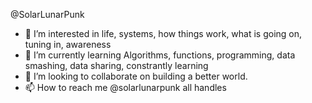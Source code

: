 @SolarLunarPunk
- 👀 I’m interested in life, systems, how things work, what is going on, tuning in, awareness
- 🌱 I’m currently learning Algorithms, functions, programming, data smashing, data sharing, constrantly learning
- 💞️ I’m looking to collaborate on building a better world. 
- 📫 How to reach me @solarlunarpunk all handles

<!---
SolarLunarPunk/SolarLunarPunk is a ✨ special ✨ repository because its `README.md` (this file) appears on your GitHub profile.
You can click the Preview link to take a look at your changes.
--->
